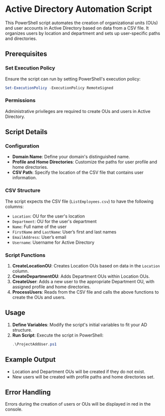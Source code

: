# Active Directory Automation Script

This PowerShell script automates the creation of organizational units (OUs) and user accounts in Active Directory based on data from a CSV file. It organizes users by location and department and sets up user-specific paths and directories.

## Prerequisites

### Set Execution Policy
Ensure the script can run by setting PowerShell's execution policy:
```powershell
Set-ExecutionPolicy -ExecutionPolicy RemoteSigned
```

### Permissions
Administrative privileges are required to create OUs and users in Active Directory.

## Script Details

### Configuration
- **Domain Name**: Define your domain's distinguished name.
- **Profile and Home Directories**: Customize the paths for user profile and home directories.
- **CSV Path**: Specify the location of the CSV file that contains user information.

### CSV Structure
The script expects the CSV file (`ListEmployees.csv`) to have the following columns:
- `Location`: OU for the user's location
- `Department`: OU for the user's department
- `Name`: Full name of the user
- `FirstName` and `LastName`: User’s first and last names
- `EmailAddress`: User’s email
- `Username`: Username for Active Directory

### Script Functions
1. **CreateLocationOU**: Creates Location OUs based on data in the `Location` column.
2. **CreateDepartmentOU**: Adds Department OUs within Location OUs.
3. **CreateUser**: Adds a new user to the appropriate Department OU, with assigned profile and home directories.
4. **ProcessUsers**: Reads from the CSV file and calls the above functions to create the OUs and users.

## Usage

1. **Define Variables**: Modify the script's initial variables to fit your AD structure.
2. **Run Script**: Execute the script in PowerShell:
   ```powershell
   .\ProjectAddUser.ps1
   ```

## Example Output
- Location and Department OUs will be created if they do not exist.
- New users will be created with profile paths and home directories set.

## Error Handling
Errors during the creation of users or OUs will be displayed in red in the console.
